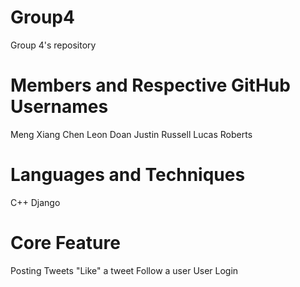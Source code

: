 # Group4
Group 4's repository

# Members and Respective GitHub Usernames
Meng Xiang Chen 
Leon Doan
Justin Russell
Lucas Roberts

# Languages and Techniques
C++
Django

# Core Feature
Posting Tweets
"Like" a tweet
Follow a user
User Login
